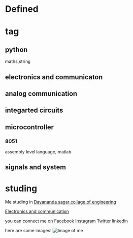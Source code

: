#  Defined  <h1> tag

##  python

maths,string

## electronics and communicaton

## analog communication

## integarted circuits

## microcontroller

###                  8051

assembly level language, matlab

## signals and system


# studing

Me studing in [Dayananda sagar collage of engineering](http://dayanandasagar.edu/dsce/)

[Electronics and communication](http://dayanandasagar.edu/dsce/electronics-and-communication)

you can connect me on [Facebook](https://www.facebook.com/profile.php?id=100011421298777)     [Instagram](https://www.instagram.com/prasad.gola//)     [Twitter](https://twitter.com/basavaprasad11)   [linkedin](https://www.linkedin.com/in/basava-prasad-gola-997864137/)


here are some images!
![Image of me](http://pngimg.com/uploads/google/google_PNG19643.png)

